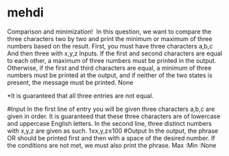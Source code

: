 # mehdi
Comparison and minimization! ‎
‎In this question, we want to compare the three characters two by two and print the minimum or maximum of three numbers based on the result. First, you must have three characters ‎a,b,c And then three with x,y,z Inputs. If the first and second characters are equal to each other, a maximum of three numbers must be printed in the output. Otherwise, if the first and third characters are equal, a minimum of three numbers must be printed at the output, and if neither of the two states is present, the message must be printed. 
None

*It is guaranteed that all three entries are not equal.

#Input
In the first line of entry you will be given three characters 
a,b,c are given in order. It is guaranteed that these three characters are of lowercase and uppercase English letters. In the second line, three distinct numbers with
x,y,z are given as such.
1≤x,y,z≤100
#Output
In the output, the phrase OR should be printed first and then with a space of the desired number. If the conditions are not met, we must also print the phrase.
Max :Min :None
